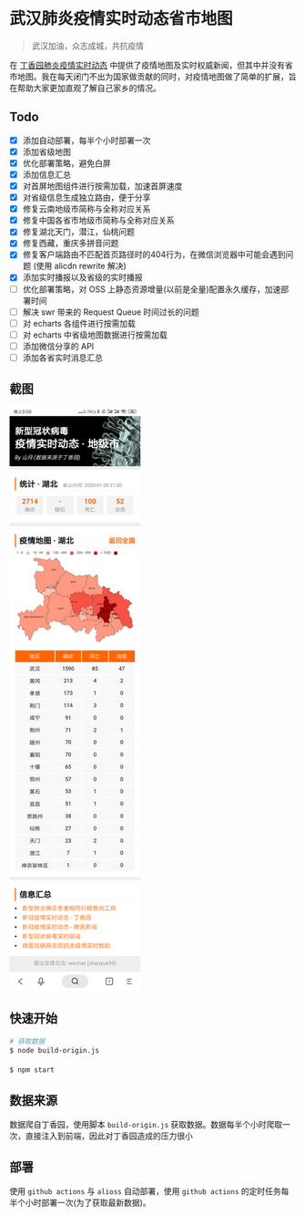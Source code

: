 # 武汉肺炎疫情实时动态省市地图

> 武汉加油，众志成城，共抗疫情

在 [丁香园肺炎疫情实时动态](https://3g.dxy.cn/newh5/view/pneumonia?from=timeline) 中提供了疫情地图及实时权威新闻，但其中并没有省市地图。我在每天闭门不出为国家做贡献的同时，对疫情地图做了简单的扩展，旨在帮助大家更加直观了解自己家乡的情况。

## Todo

+ [x] 添加自动部署，每半个小时部署一次
+ [x] 添加省级地图
+ [x] 优化部署策略，避免白屏
+ [x] 添加信息汇总
+ [x] 对首屏地图组件进行按需加载，加速首屏速度
+ [x] 对省级信息生成独立路由，便于分享
+ [x] 修复云南地级市简称与全称对应关系
+ [x] 修复中国各省市地级市简称与全称对应关系
+ [x] 修复湖北天门，潜江，仙桃问题
+ [x] 修复西藏，重庆多拼音问题
+ [x] 修复客户端路由不匹配首页路径时的404行为，在微信浏览器中可能会遇到问题 (使用 alicdn rewrite 解决)
+ [x] 添加实时播报以及省级的实时播报
+ [ ] 优化部署策略，对 OSS 上静态资源增量(以前是全量)配置永久缓存，加速部署时间
+ [ ] 解决 swr 带来的 Request Queue 时间过长的问题
+ [ ] 对 echarts 各组件进行按需加载
+ [ ] 对 echarts 中省级地图数据进行按需加载
+ [ ] 添加微信分享的 API
+ [ ] 添加各省实时消息汇总

## 截图

<img src="./public/screen.png">

## 快速开始

``` bash
# 获取数据
$ node build-origin.js

$ npm start
```

## 数据来源

数据爬自丁香园，使用脚本 `build-origin.js` 获取数据。数据每半个小时爬取一次，直接注入到前端，因此对丁香园造成的压力很小

## 部署

使用 `github actions` 与 `alioss` 自动部署，使用 `github actions` 的定时任务每半个小时部署一次(为了获取最新数据)。
